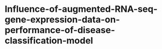 # Influence-of-augmented-RNA-seq-gene-expression-data-on-performance-of-disease-classification-model